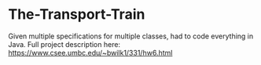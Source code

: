 # The-Transport-Train
Given multiple specifications for multiple classes, had to code everything in Java. Full project description here: https://www.csee.umbc.edu/~bwilk1/331/hw6.html
